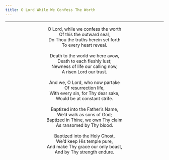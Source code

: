 ```yaml
---
title: O Lord While We Confess The Worth
---
```


---
<center>
O Lord, while we confess the worth<br/>
Of this the outward seal,<br/>
Do Thou the truths herein set forth<br/>
To every heart reveal.<br/>
<br/>
Death to the world we here avow,<br/>
Death to each fleshly lust;<br/>
Newness of life our calling now,<br/>
A risen Lord our trust.<br/>
<br/>
And we, O Lord, who now partake<br/>
Of resurrection life,<br/>
With every sin, for Thy dear sake,<br/>
Would be at constant strife.<br/>
<br/>
Baptized into the Father’s Name,<br/>
We’d walk as sons of God;<br/>
Baptized in Thine, we own Thy claim<br/>
As ransomed by Thy blood.<br/>
<br/>
Baptized into the Holy Ghost,<br/>
We’d keep His temple pure,<br/>
And make Thy grace our only boast,<br/>
And by Thy strength endure.
</center>